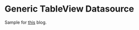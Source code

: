 # Generic TableView Datasource
Sample for [this](https://swiftales.github.io/LevelUpProtocols/) blog.
